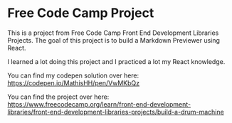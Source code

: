 # Free Code Camp Project

This is a project from Free Code Camp Front End Development Libraries Projects.
The goal of this project is to build a Markdown Previewer using React.

I learned a lot doing this project and I practiced a lot my React knowledge.

You can find my codepen solution over here: https://codepen.io/MathisHH/pen/VwMKbQz

You can find the project over here: https://www.freecodecamp.org/learn/front-end-development-libraries/front-end-development-libraries-projects/build-a-drum-machine
